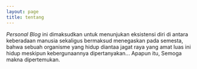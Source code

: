 ```yaml
---
layout: page
title: tentang
---
```


_Personal Blog_ ini dimaksudkan untuk menunjukan eksistensi diri di antara keberadaan manusia sekaligus bermaksud menegaskan pada semesta, bahwa sebuah organisme yang hidup diantaa jagat raya yang amat luas ini hidup meskipun kebergunaannya dipertanyakan... Apapun itu, Semoga makna dipertemukan.
